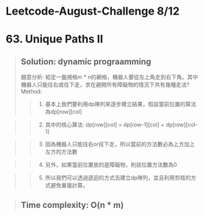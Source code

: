 # Leetcode-August-Challenge 8/12
# 63. Unique Paths II
> ## Solution: dynamic prograamming
> 題意分析: 給定一盤規格m * n的網格，機器人要從左上角走到右下角。其中機器人只能往右或往下走，求在避開所有障礙物的情況下共有幾種走法?
> Method: 
>> 1. 基本上我們要利用dp陣列來逐步建立結果，假設當前位置的算法為dp[row][col] 

>> 2. 其中的核心算法: dp[row][col] = dp[row-1][col] + dp[row][col-1]  

>> 3. 因為機器人只能往右or往下走，所以當前的方法數必為上方加上左方的方法數  

>> 4. 另外，如果當前位置放的是障礙物，則該位置方法數為0  

>> 5. 所以我們可以透過遞迴的方式去建立dp陣列，並且利用剪枝的方式避免重複計算。

> ## Time complexity: O(n * m)